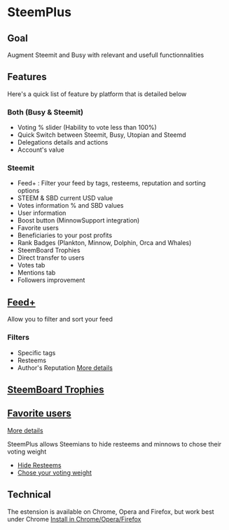 # SteemPlus
## Goal
Augment Steemit and Busy with relevant and usefull functionnalities

## Features
Here's a quick list of feature by platform that is detailed below
### Both (Busy & Steemit)
* Voting % slider (Hability to vote less than 100%)
* Quick Switch between Steemit, Busy, Utopian and Steemd
* Delegations details and actions
* Account's value

### Steemit
* Feed+ : Filter your feed by tags, resteems, reputation and sorting options
* STEEM & SBD current USD value
* Votes information % and SBD values
* User information
* Boost button (MinnowSupport integration)
* Favorite users
* Beneficiaries to your post profits
* Rank Badges (Plankton, Minnow, Dolphin, Orca and Whales)
* SteemBoard Trophies
* Direct transfer to users
* Votes tab
* Mentions tab
* Followers improvement

## [Feed+](https://busy.org/@steem-plus/steemplus-2-5-3-feed-improvements-dropdown-correction-and-searchbar-fix)
Allow you to filter and sort your feed
### Filters
* Specific tags
* Resteems
* Author's Reputation
[More details](https://busy.org/@steem-plus/steemplus-2-5-3-feed-improvements-dropdown-correction-and-searchbar-fix)

## [SteemBoard Trophies](https://busy.org/@steem-plus/steemplus-2-7-access-your-trophies-from-steemitboard)

## [Favorite users](https://steemit.com/utopian-io/@steem-plus/steemplus-2-6-favorite-users)

[More details](https://busy.org/@steem-plus/steemplus-2-7-access-your-trophies-from-steemitboard)

SteemPlus allows Steemians to hide resteems and minnows to chose their voting weight

- <a href="https://steemit.com/steem/@steem-plus/steemplus-update-block-intrusive-resteems-chose-your-voting-weight-chrome-extension">Hide Resteems</a>
- <a href="https://steemit.com/steem/@steem-plus/introducing-steem-plus-a-lightweight-chrome-extension-toolbox-for-steem-en">Chose your voting weight</a>


## Technical
The estension is available on Chrome, Opera and Firefox, but work best under Chrome
<a href="https://steemit.com/steem/@steem-plus/steemplus-extension-now-available-on-chrome-opera-and-firefox">Install in Chrome/Opera/Firefox</a>
